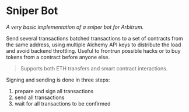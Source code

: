 # Sniper Bot
*A very basic implementation of a sniper bot for Arbitrum.*

Send several transactions batched transactions to a set of contracts from the same address, using multiple Alchemy API keys to distribute the load and avoid backend throttling.
Useful to frontrun possible hacks or to buy tokens from a contract before anyone else.
> Supports both ETH transfers and smart contract interactions.

Signing and sending is done in three steps:
1. prepare and sign all transactions
2. send all transactions
3. wait for all transactions to be confirmed
